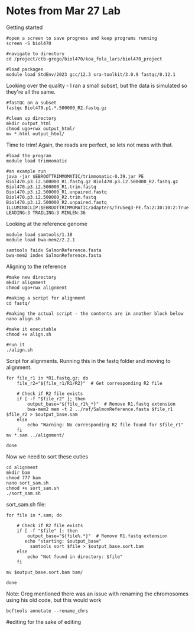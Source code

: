 # Notes from Mar 27 Lab

Getting started

```console
#open a screen to save progress and keep programs running
screen -S biol470

#navigate to directory
cd /project/ctb-grego/biol470/koa_fola_lars/biol470_project

#load packages
module load StdEnv/2023 gcc/12.3 sra-toolkit/3.0.9 fastqc/0.12.1
```

Looking over the quality - I ran a small subset, but the data is simulated so they're all the same.

```console
#fastQC on a subset
fastqc Biol470.p1.*.500000_R2.fastq.gz

#clean up directory
mkdir output_html
chmod ugo+rwx output_html/
mv *.html output_html/
```

Time to trim! Again, the reads are perfect, so lets not mess with that.
```console
#load the program
module load trimmomatic

#an example run
java -jar $EBROOTTRIMMOMATIC/trimmomatic-0.39.jar PE Biol470.p3.i2.500000_R1.fastq.gz Biol470.p3.i2.500000_R2.fastq.gz Biol470.p3.i2.500000_R1.trim.fastq Biol470.p3.i2.500000_R1.unpaired.fastq Biol470.p3.i2.500000_R2.trim.fastq Biol470.p3.i2.500000_R2.unpaired.fastq ILLUMINACLIP:$EBROOTTRIMMOMATIC/adapters/TruSeq3-PE.fa:2:30:10:2:True LEADING:3 TRAILING:3 MINLEN:36

```

Looking at the reference genome
```console
module load samtools/1.18
module load bwa-mem2/2.2.1

samtools faidx SalmonReference.fasta
bwa-mem2 index SalmonReference.fasta
```

Aligning to the reference
```console
#make new directory
mkdir alignment
chmod ugo+rwx alignment

#making a script for alignment
cd fastq/

#making the actual script - the contents are in another block below
nano align.sh

#make it executable
chmod +x align.sh

#run it
./align.sh
```

Script for alignments. Running this in the fastq folder and moving to alignment.
```console
for file_r1 in *R1.fastq.gz; do
    file_r2="${file_r1/R1/R2}"  # Get corresponding R2 file

    # Check if R2 file exists
    if [ -f "$file_r2" ]; then
        output_base="${file_r1%_*}"  # Remove R1.fastq extension
        bwa-mem2 mem -t 2 ../ref/SalmonReference.fasta $file_r1 $file_r2 > $output_base.sam
    else
        echo "Warning: No corresponding R2 file found for $file_r1"
    fi
mv *.sam ../alignment/

done
```

Now we need to sort these cuties
```console
cd alignment
mkdir bam
chmod 777 bam
nano sort_sam.sh
chmod +x sort_sam.sh
./sort_sam.sh
```
sort_sam.sh file:
```console
for file in *.sam; do

    # Check if R2 file exists
    if [ -f "$file" ]; then
        output_base="${file%.*}"  # Remove R1.fastq extension
       echo "starting: $output_base"
         samtools sort $file > $output_base.sort.bam
    else
        echo "Not found in directory: $file"
    fi

mv $output_base.sort.bam bam/

done
```



Note: Greg mentioned there was an issue with renaming the chromosomes using his old code, but this would work
```console
bcftools annotate --rename_chrs
```
#editing for the sake of editing